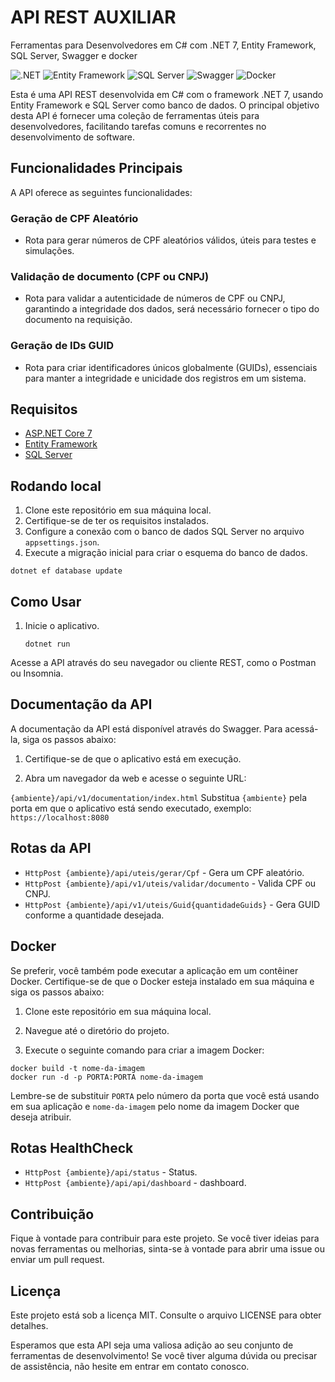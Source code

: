 # API REST AUXILIAR
Ferramentas para Desenvolvedores em C# com .NET 7, Entity Framework, SQL Server, Swagger e docker 

![.NET](https://img.shields.io/badge/.NET-7-brightgreen) ![Entity Framework](https://img.shields.io/badge/Entity%20Framework-Latest-blue) ![SQL Server](https://img.shields.io/badge/SQL%20Server-Latest-orange) ![Swagger](https://img.shields.io/badge/Swagger-green) ![Docker](https://img.shields.io/badge/Docker-blue)

 

Esta é uma API REST desenvolvida em C# com o framework .NET 7, usando Entity Framework e SQL Server como banco de dados. O principal objetivo desta API é fornecer uma coleção de ferramentas úteis para desenvolvedores, facilitando tarefas comuns e recorrentes no desenvolvimento de software.

## Funcionalidades Principais

A API oferece as seguintes funcionalidades:

### Geração de CPF Aleatório

- Rota para gerar números de CPF aleatórios válidos, úteis para testes e simulações.

### Validação de documento (CPF ou CNPJ)

- Rota para validar a autenticidade de números de CPF ou CNPJ, garantindo a integridade dos dados, será necessário fornecer o tipo do documento na requisição.

### Geração de IDs GUID

- Rota para criar identificadores únicos globalmente (GUIDs), essenciais para manter a integridade e unicidade dos registros em um sistema.

## Requisitos

- [ASP.NET Core 7](https://dotnet.microsoft.com/)
- [Entity Framework](https://docs.microsoft.com/en-us/ef/)
- [SQL Server](https://www.microsoft.com/en-us/sql-server)

## Rodando local

1. Clone este repositório em sua máquina local.
2. Certifique-se de ter os requisitos instalados.
3. Configure a conexão com o banco de dados SQL Server no arquivo `appsettings.json`.
4. Execute a migração inicial para criar o esquema do banco de dados.

```shell
dotnet ef database update
```

## Como Usar

1. Inicie o aplicativo.
   ```shell
   dotnet run
   ```

Acesse a API através do seu navegador ou cliente REST, como o Postman ou Insomnia.

## Documentação da API

A documentação da API está disponível através do Swagger. Para acessá-la, siga os passos abaixo:

1. Certifique-se de que o aplicativo está em execução.

2. Abra um navegador da web e acesse o seguinte URL:

`{ambiente}/api/v1/documentation/index.html`
Substitua `{ambiente}` pela porta em que o aplicativo está sendo executado, exemplo: `https://localhost:8080`

## Rotas da API

- `HttpPost {ambiente}/api/uteis/gerar/Cpf` - Gera um CPF aleatório.
- `HttpPost {ambiente}/api/v1/uteis/validar/documento` - Valida CPF ou CNPJ.
- `HttpPost {ambiente}/api/v1/uteis/Guid{quantidadeGuids}` - Gera GUID conforme a quantidade desejada.

## Docker

Se preferir, você também pode executar a aplicação em um contêiner Docker. Certifique-se de que o Docker esteja instalado em sua máquina e siga os passos abaixo:

1. Clone este repositório em sua máquina local.

2. Navegue até o diretório do projeto.

3. Execute o seguinte comando para criar a imagem Docker:
```shell
docker build -t nome-da-imagem
docker run -d -p PORTA:PORTA nome-da-imagem
```

Lembre-se de substituir `PORTA` pelo número da porta que você está usando em sua aplicação e `nome-da-imagem` pelo nome da imagem Docker que deseja atribuir.

## Rotas HealthCheck

- `HttpPost {ambiente}/api/status` - Status.
- `HttpPost {ambiente}/api/api/dashboard` - dashboard.

## Contribuição

Fique à vontade para contribuir para este projeto. Se você tiver ideias para novas ferramentas ou melhorias, sinta-se à vontade para abrir uma issue ou enviar um pull request.

## Licença

Este projeto está sob a licença MIT. Consulte o arquivo LICENSE para obter detalhes.

Esperamos que esta API seja uma valiosa adição ao seu conjunto de ferramentas de desenvolvimento! Se você tiver alguma dúvida ou precisar de assistência, não hesite em entrar em contato conosco.

